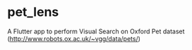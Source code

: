 # pet_lens

A Flutter app to perform Visual Search on Oxford Pet dataset (http://www.robots.ox.ac.uk/~vgg/data/pets/)
